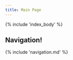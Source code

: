 ```yaml
---
title: Main Page
---
```


{% include 'index_body' %}

## Navigation!

{% include 'navigation.md' %}
